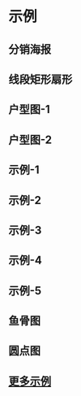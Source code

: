 # 示例

## 分销海报

<CodeCard fileName='SharePost'  title='分销海报(下载可以拿到海报blob base64数据)' >
 <SharePost /> 
</CodeCard>

## 线段矩形扇形

<CodeCard fileName='RectSector'  title='线段矩形扇形' >
 <RectSector /> 
</CodeCard>

## 户型图-1

<CodeCard fileName='Room1' title='户型图' >
<Room1 /> 
</CodeCard>

## 户型图-2

<CodeCard fileName='Room2' title='户型图' >
<Room2 /> 
</CodeCard>

## 示例-1

<CodeCard fileName='ElectronicComponents1'  title='示例' >
 <ElectronicComponents1 /> 
</CodeCard>

## 示例-2

<CodeCard fileName='ElectronicComponents2' title='示例'>
 <ElectronicComponents2 /> 
</CodeCard>

## 示例-3

<CodeCard fileName='ElectronicComponents3' title='示例'>
 <ElectronicComponents3 /> 
</CodeCard>

## 示例-4

<CodeCard fileName='ElectronicComponents4' title='示例'>
 <ElectronicComponents4 />
</CodeCard>

## 示例-5

<CodeCard fileName='ElectronicComponents5' title='示例'>
 <ElectronicComponents5 />
</CodeCard>

## 鱼骨图

<CodeCard fileName='Fishbone'  title='鱼骨图'  >
 <Fishbone /> 
</CodeCard>

## 圆点图

<CodeCard fileName='DotChart' title='圆点图'   >
 <DotChart /> 
</CodeCard>

<!-- ## PCB 图

<CodeCard fileName='CircuitBoard' title='百万级别数据,移除了缩放和平移功能' >
<CircuitBoard />
</CodeCard> -->

## [更多示例](https://github.com/l-x-f/auto-drawing/tree/main/tests)

<script setup>
import { provide} from 'vue'
import RectSector from '../components/RectSector.vue'
import ElectronicComponents1 from '../components/ElectronicComponents1.vue'
import ElectronicComponents2 from '../components/ElectronicComponents2.vue'
import ElectronicComponents3 from '../components/ElectronicComponents3.vue'
import ElectronicComponents4 from '../components/ElectronicComponents4.vue'
import ElectronicComponents5 from '../components/ElectronicComponents5.vue'
import Fishbone from '../components/Fishbone.vue'
import DotChart from '../components/DotChart.vue'
import CircuitBoard from '../components/CircuitBoard.vue'
import Room1 from '../components/Room1.vue'
import Room2 from '../components/Room2.vue'
import SharePost from '../components/SharePost.vue'

const modules = import.meta.glob('../components/*.vue', { eager: true, as: 'raw' }) 

provide('components-raw',modules)

</script>
